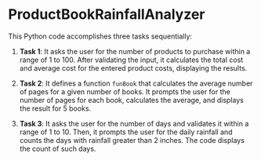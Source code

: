 # ProductBookRainfallAnalyzer

This Python code accomplishes three tasks sequentially:

1. **Task 1**: It asks the user for the number of products to purchase within a range of 1 to 100. After validating the input, it calculates the total cost and average cost for the entered product costs, displaying the results.

2. **Task 2**: It defines a function `funBook` that calculates the average number of pages for a given number of books. It prompts the user for the number of pages for each book, calculates the average, and displays the result for 5 books.

3. **Task 3**: It asks the user for the number of days and validates it within a range of 1 to 10. Then, it prompts the user for the daily rainfall and counts the days with rainfall greater than 2 inches. The code displays the count of such days.
